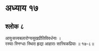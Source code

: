 # अध्याय १७

## श्लोक ८

आयुःसत्त्वबलारोग्यसुखप्रीतिविवर्धनाः ।<br>रस्याः स्निग्धाः स्थिरा हृद्या आहाराः सात्त्विकप्रियाः ॥ १७-८॥<br><br>

